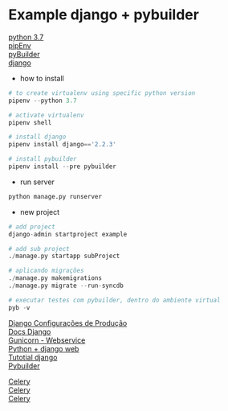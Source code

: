 # Example django + pybuilder

[python 3.7](https://www.python.org/downloads/release/python-370/)<br>
[pipEnv](https://github.com/pypa/pipenv)<br>
[pyBuilder](https://pybuilder.github.io/)<br>
[django](https://www.djangoproject.com/start/)<br>

* how to install
```python
# to create virtualenv using specific python version 
pipenv --python 3.7

# activate virtualenv
pipenv shell

# install django
pipenv install django=='2.2.3'

# install pybuilder
pipenv install --pre pybuilder
```
* run server

```python
python manage.py runserver
```

* new project

```python
# add project
django-admin startproject example

# add sub project
./manage.py startapp subProject

# aplicando migrações
./manage.py makemigrations
./manage.py migrate --run-syncdb

# executar testes com pybuilder, dentro do ambiente virtual
pyb -v
```

[Django Configurações de Produção](https://www.ibm.com/developerworks/br/library/os-django/index.html)<br>
[Docs Django](https://docs.djangoproject.com/pt-br/2.2/)<br>
[Gunicorn - Webservice](https://gunicorn.org/#quickstart)<br>
[Python + django web](https://pythonacademy.com.br/blog/desenvolvimento-web-com-python-e-django-template)<br>
[Tutotial django](https://giovannireisnunes.wordpress.com/2018/04/06/exemplo-em-django-parte-1/)<br>
[Pybuilder](https://pybuilder.github.io/documentation/tutorial.html)<br>

[Celery](https://pybuilder.github.io/documentation/tutorial.html)<br>
[Celery](https://medium.com/@kevin.michael.horan/scheduling-tasks-in-django-with-the-advanced-python-scheduler-663f17e868e6)<br>
[Celery](https://code.tutsplus.com/tutorials/using-celery-with-django-for-background-task-processing--cms-28732)<br>